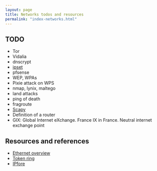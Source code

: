 ```yaml
---
layout: page
title: Networks todos and resources
permalink: "index-networks.html"
---
```


## TODO
* Tor
* Vidalia
* dnscrypt
* [ipset](https://wiki.archlinux.org/index.php/Ipset)
* pfsense
* WEP, WPAs
* Pixie attack on WPS
* nmap, lynix, maltego
* land attacks
* ping of death
* fragroute
* [Scapy](https://www.hackers-arise.com/single-post/2017/01/16/Reconnaissance-Scanning-and-DoSing-with-Scapy)
* Definition of a router
* GIX: Global Internet eXchange. France IX in France. Neutral internet exchange point


## Resources and references
* [Ethernet overview](https://searchnetworking.techtarget.com/definition/Ethernet)
* [Token ring](https://searchnetworking.techtarget.com/definition/Token-Ring)
* [IPfore](https://www.ipfire.org/features)

